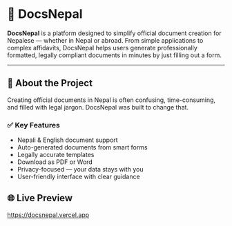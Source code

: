 # 📄 DocsNepal

**DocsNepal** is a platform designed to simplify official document creation for Nepalese — whether in Nepal or abroad. From simple applications to complex affidavits, DocsNepal helps users generate professionally formatted, legally compliant documents in minutes by just filling out a form.

---

## 🚀 About the Project

Creating official documents in Nepal is often confusing, time-consuming, and filled with legal jargon. DocsNepal was built to change that.

### ✅ Key Features
- Nepali & English document support
- Auto-generated documents from smart forms
- Legally accurate templates
- Download as PDF or Word
- Privacy-focused — your data stays with you
- User-friendly interface with clear guidance


## 🌐 Live Preview
https://docsnepal.vercel.app

